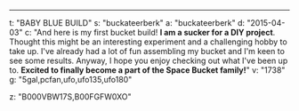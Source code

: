 ---
t: "BABY BLUE BUILD"
s: "buckateerberk"
a: "buckateerberk"
d: "2015-04-03"
c: "And here is my first bucket build! <strong>I am a sucker for a DIY project</strong>. Thought this might be an interesting experiment and a challenging hobby to take up. I've already had a lot of fun assembling my bucket and I'm keen to see some results. Anyway, I hope you enjoy checking out what I've been up to. <strong>Excited to finally become a part of the Space Bucket family!</strong>"
v: "1738"
g: "5gal,pcfan,ufo,ufo135,ufo180"

z: "B000VBW17S,B00FGFW0XO"
